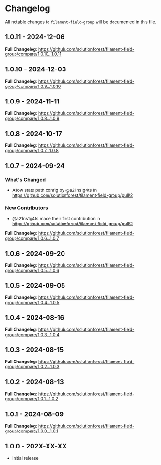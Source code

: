 # Changelog

All notable changes to `filament-field-group` will be documented in this file.

## 1.0.11 - 2024-12-06

**Full Changelog**: https://github.com/solutionforest/filament-field-group/compare/1.0.10...1.0.11

## 1.0.10 - 2024-12-03

**Full Changelog**: https://github.com/solutionforest/filament-field-group/compare/1.0.9...1.0.10

## 1.0.9 - 2024-11-11

**Full Changelog**: https://github.com/solutionforest/filament-field-group/compare/1.0.8...1.0.9

## 1.0.8 - 2024-10-17

**Full Changelog**: https://github.com/solutionforest/filament-field-group/compare/1.0.7...1.0.8

## 1.0.7 - 2024-09-24

### What's Changed

* Allow state path config by @a21ns1g4ts in https://github.com/solutionforest/filament-field-group/pull/2

### New Contributors

* @a21ns1g4ts made their first contribution in https://github.com/solutionforest/filament-field-group/pull/2

**Full Changelog**: https://github.com/solutionforest/filament-field-group/compare/1.0.6...1.0.7

## 1.0.6 - 2024-09-20

**Full Changelog**: https://github.com/solutionforest/filament-field-group/compare/1.0.5...1.0.6

## 1.0.5 - 2024-09-05

**Full Changelog**: https://github.com/solutionforest/filament-field-group/compare/1.0.4...1.0.5

## 1.0.4 - 2024-08-16

**Full Changelog**: https://github.com/solutionforest/filament-field-group/compare/1.0.3...1.0.4

## 1.0.3 - 2024-08-15

**Full Changelog**: https://github.com/solutionforest/filament-field-group/compare/1.0.2...1.0.3

## 1.0.2 - 2024-08-13

**Full Changelog**: https://github.com/solutionforest/filament-field-group/compare/1.0.1...1.0.2

## 1.0.1 - 2024-08-09

**Full Changelog**: https://github.com/solutionforest/filament-field-group/compare/1.0.0...1.0.1

## 1.0.0 - 202X-XX-XX

- initial release
